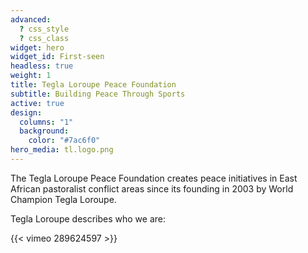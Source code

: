 ```yaml
---
advanced:
  ? css_style
  ? css_class
widget: hero
widget_id: First-seen
headless: true
weight: 1
title: Tegla Loroupe Peace Foundation
subtitle: Building Peace Through Sports
active: true
design:
  columns: "1"
  background:
    color: "#7ac6f0"
hero_media: tl.logo.png
---
```

The Tegla Loroupe Peace Foundation creates peace initiatives in East African pastoralist conflict areas since its founding in 2003 by World Champion Tegla Loroupe.

Tegla Loroupe describes who we are: 



{{< vimeo 289624597 >}}